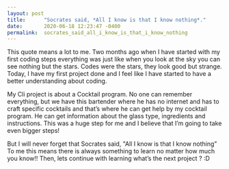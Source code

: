 ```yaml
---
layout: post
title:      "Socrates said, *All I know is that I know nothing*."
date:       2020-06-18 12:23:47 -0400
permalink:  socrates_said_all_i_know_is_that_i_know_nothing
---
```



 This quote means a lot to me.
Two months ago when I have started with my first coding steps everything was just like when you look at the sky you can see nothing but the stars.
Codes were the stars, they look good but strange. 
Today, I have my first project done and I feel like I have started to have a better understanding about coding.

My Cli project is about a Cocktail program. No one can remember everything, but we have this bartender where he has no internet and has to craft specific cocktails and that’s where he can get help by my cocktail program.
He can get information about the glass type, ingredients and instructions.
This was a huge step for me and I believe that I’m going to take even bigger steps!


But I will never forget that Socrates said, "All I know is that I know nothing”
To me this means there is always something to learn no matter how much you know!! 
Then, lets continue with learning what’s the next project ?  :D

